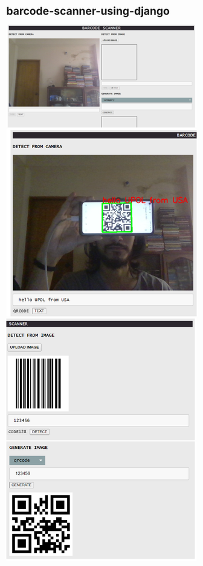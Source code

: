 # barcode-scanner-using-django

![e01](https://github.com/nishan-paul-2022/barcode-scanner-using-django/blob/main/readme/b01.PNG)
![e02](https://github.com/nishan-paul-2022/barcode-scanner-using-django/blob/main/readme/b02.png)
![e03](https://github.com/nishan-paul-2022/barcode-scanner-using-django/blob/main/readme/b03.PNG)
![e04](https://github.com/nishan-paul-2022/barcode-scanner-using-django/blob/main/readme/b04.png)
